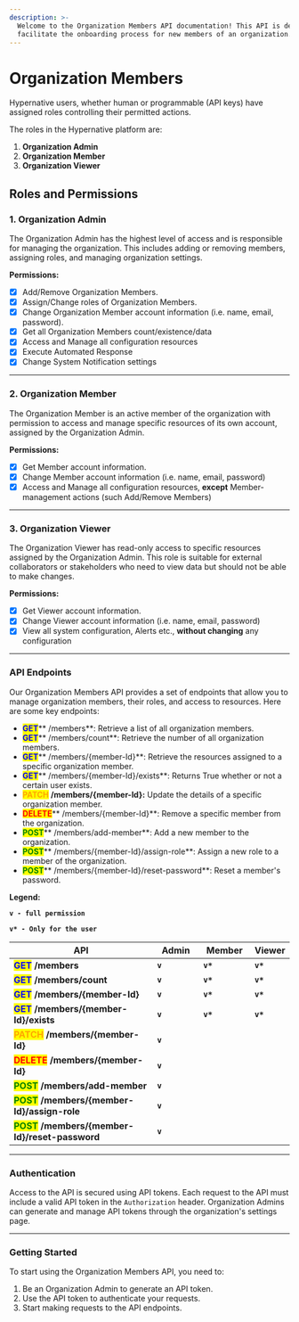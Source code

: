```yaml
---
description: >-
  Welcome to the Organization Members API documentation! This API is designed to
  facilitate the onboarding process for new members of an organization.
---
```


# Organization Members

Hypernative users, whether human or programmable (API keys) have assigned roles controlling their permitted actions.

The roles in the Hypernative platform are:

1. **Organization Admin**
2. **Organization Member**
3. **Organization Viewer**

## Roles and Permissions

### 1. **Organization** Admin

The Organization Admin has the highest level of access and is responsible for managing the organization. This includes adding or removing members, assigning roles, and managing organization settings.

**Permissions:**

* [x] Add/Remove Organization Members.
* [x] Assign/Change roles of Organization Members.
* [x] Change Organization Member account information (i.e. name, email, password).
* [x] Get all Organization Members count/existence/data
* [x] Access and Manage all configuration resources
* [x] Execute Automated Response
* [x] Change System Notification settings

***

### 2. **Organization** Member

The Organization Member is an active member of the organization with permission to access and manage specific resources of its own account, assigned by the Organization Admin.

**Permissions:**

* [x] Get Member account information.
* [x] Change Member account information (i.e. name, email, password)
* [x] Access and Manage all configuration resources, **except** Member-management actions (such Add/Remove Members)

***

### 3. **Organization** Viewer

The Organization Viewer has read-only access to specific resources assigned by the Organization Admin. This role is suitable for external collaborators or stakeholders who need to view data but should not be able to make changes.

**Permissions:**

* [x] Get Viewer account information.
* [x] Change Viewer account information (i.e. name, email, password)
* [x] View all system configuration, Alerts etc., **without changing** any configuration

***

### API Endpoints

Our Organization Members API provides a set of endpoints that allow you to manage organization members, their roles, and access to resources. Here are some key endpoints:

* <mark style="color:blue;">**GET**</mark>\*\* /members\*\*: Retrieve a list of all organization members.
* <mark style="color:blue;">**GET**</mark>\*\* /members/count\*\*: Retrieve the number of all organization members.
* <mark style="color:blue;">**GET**</mark>\*\* /members/{member-Id}\*\*: Retrieve the resources assigned to a specific organization member.
* <mark style="color:blue;">**GET**</mark>\*\* /members/{member-Id}/exists\*\*: Returns True whether or not a certain user exists.
* <mark style="color:orange;">**PATCH**</mark> **/members/{member-Id}:** Update the details of a specific organization member.
* <mark style="color:red;">**DELETE**</mark>\*\* /members/{member-Id}\*\*: Remove a specific member from the organization.
* <mark style="color:green;">**POST**</mark>\*\* /members/add-member\*\*: Add a new member to the organization.
* <mark style="color:green;">**POST**</mark>\*\* /members/{member-Id}/assign-role\*\*: Assign a new role to a member of the organization.
* <mark style="color:green;">**POST**</mark>\*\* /members/{member-Id}/reset-password\*\*: Reset a member's password.

**Legend:**

**`v - full permission`**

**`v* - Only for the user`**

<table><thead><tr><th width="417">API</th><th width="106">Admin</th><th width="102">Member</th><th>Viewer</th></tr></thead><tbody><tr><td><mark style="color:blue;"><strong>GET</strong></mark><strong> /members</strong></td><td><strong><code>v</code></strong></td><td><strong><code>v*</code></strong></td><td><strong><code>v*</code></strong></td></tr><tr><td><mark style="color:blue;"><strong>GET</strong></mark><strong> /members/count</strong></td><td><strong><code>v</code></strong></td><td><strong><code>v*</code></strong></td><td><strong><code>v*</code></strong></td></tr><tr><td><mark style="color:blue;"><strong>GET</strong></mark><strong> /members/{member-Id}</strong></td><td><strong><code>v</code></strong></td><td><strong><code>v*</code></strong></td><td><strong><code>v*</code></strong></td></tr><tr><td><mark style="color:blue;"><strong>GET</strong></mark><strong> /members/{member-Id}/exists</strong></td><td><strong><code>v</code></strong></td><td><strong><code>v*</code></strong></td><td><strong><code>v*</code></strong></td></tr><tr><td><mark style="color:orange;"><strong>PATCH</strong></mark> <strong>/members/{member-Id}</strong></td><td><strong><code>v</code></strong></td><td></td><td></td></tr><tr><td><mark style="color:red;"><strong>DELETE</strong></mark><strong> /members/{member-Id}</strong></td><td><strong><code>v</code></strong></td><td></td><td></td></tr><tr><td><mark style="color:green;"><strong>POST</strong></mark><strong> /members/add-member</strong></td><td><strong><code>v</code></strong></td><td></td><td></td></tr><tr><td><mark style="color:green;"><strong>POST</strong></mark><strong> /members/{member-Id}/assign-role</strong></td><td><strong><code>v</code></strong></td><td></td><td></td></tr><tr><td><mark style="color:green;"><strong>POST</strong></mark><strong> /members/{member-Id}/reset-password</strong></td><td><strong><code>v</code></strong></td><td></td><td></td></tr></tbody></table>

***

### Authentication

Access to the API is secured using API tokens. Each request to the API must include a valid API token in the `Authorization` header. Organization Admins can generate and manage API tokens through the organization's settings page.

***

### Getting Started

To start using the Organization Members API, you need to:

1. Be an Organization Admin to generate an API token.
2. Use the API token to authenticate your requests.
3. Start making requests to the API endpoints.
